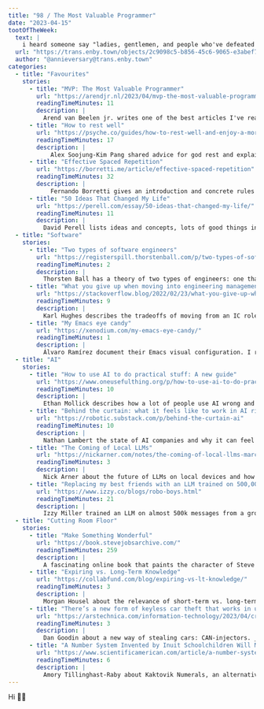 ```yaml
---
title: "98 / The Most Valuable Programmer"
date: "2023-04-15"
tootOfTheWeek:
  text: |
    i heard someone say "ladies, gentlemen, and people who've defeated gender in hand to hand combat" and i think that's just neat
  url: "https://trans.enby.town/objects/2c9098c5-b856-45c6-9065-e3abef74f019"
  author: "@annieversary@trans.enby.town"
categories:
  - title: "Favourites"
    stories:
      - title: "MVP: The Most Valuable Programmer"
        url: "https://arendjr.nl/2023/04/mvp-the-most-valuable-programmer"
        readingTimeMinutes: 11
        description: |
          Arend van Beelen jr. writes one of the best articles I've read this year, speaking from my heart about the value of code.
      - title: "How to rest well"
        url: "https://psyche.co/guides/how-to-rest-well-and-enjoy-a-more-creative-sustainable-life"
        readingTimeMinutes: 17
        description: |
            Alex Soojung-Kim Pang shared advice for god rest and explains why it's "at essential to a good life, and career, as work".
      - title: "Effective Spaced Repetition"
        url: "https://borretti.me/article/effective-spaced-repetition"
        readingTimeMinutes: 32
        description: |
            Fernando Borretti gives an introduction and concrete rules for doing spaced repetition — I‘ve already found [an Obsidian plug-in](https://github.com/st3v3nmw/obsidian-spaced-repetition) and will start creating cards for some recent [books I‘ve read](https://arne.me/books).
      - title: "50 Ideas That Changed My Life"
        url: "https://perell.com/essay/50-ideas-that-changed-my-life/"
        readingTimeMinutes: 11
        description: |
          David Perell lists ideas and concepts, lots of good things in there.
  - title: "Software"
    stories:
      - title: "Two types of software engineers"
        url: "https://registerspill.thorstenball.com/p/two-types-of-software-engineers"
        readingTimeMinutes: 2
        description: |
          Thorsten Ball has a theory of two types of engineers: one that thinks a problem is easy because it's not technical, the other thinks it's hard because it involves people.
      - title: "What you give up when moving into engineering management"
        url: "https://stackoverflow.blog/2022/02/23/what-you-give-up-when-moving-into-engineering-management/"
        readingTimeMinutes: 9
        description: |
          Karl Hughes describes the tradeoffs of moving from an IC role to a manager.
      - title: "My Emacs eye candy"
        url: "https://xenodium.com/my-emacs-eye-candy/"
        readingTimeMinutes: 1
        description: |
          Álvaro Ramírez document their Emacs visual configuration. I recently switched to Neovim, but this makes me want to give Emacs another shot.
  - title: "AI"
    stories:
      - title: "How to use AI to do practical stuff: A new guide"
        url: "https://www.oneusefulthing.org/p/how-to-use-ai-to-do-practical-stuff"
        readingTimeMinutes: 10
        description: |
          Ethan Mollick describes how a lot of people use AI wrong and shows use cases where it shines.
      - title: "Behind the curtain: what it feels like to work in AI right now"
        url: "https://robotic.substack.com/p/behind-the-curtain-ai"
        readingTimeMinutes: 10
        description: |
          Nathan Lambert the state of AI companies and why it can feel like "the candle that burns bright and short".
      - title: "The Coming of Local LLMs"
        url: "https://nickarner.com/notes/the-coming-of-local-llms-march-23-2023"
        readingTimeMinutes: 3
        description: |
          Nick Arner about the future of LLMs on local devices and how they could be embedded into the OS.
      - title: "Replacing my best friends with an LLM trained on 500,000 group chat messages"
        url: "https://www.izzy.co/blogs/robo-boys.html"
        readingTimeMinutes: 21
        description: |
          Izzy Miller trained an LLM on almost 500k messages from a group chat and build built something replicating the real dynamics.
  - title: "Cutting Room Floor"
    stories:
      - title: "Make Something Wonderful"
        url: "https://book.stevejobsarchive.com/"
        readingTimeMinutes: 259
        description: |
          A fascinating online book that paints the character of Steve Jobs in his own words—through interviews, emails and speeches. _Thanks Jan & Dan!_
      - title: "Expiring vs. Long-Term Knowledge"
        url: "https://collabfund.com/blog/expiring-vs-lt-knowledge/"
        readingTimeMinutes: 3
        description: |
          Morgan Housel about the relevance of short-term vs. long-term knowledge.
      - title: "There’s a new form of keyless car theft that works in under 2 minutes"
        url: "https://arstechnica.com/information-technology/2023/04/crooks-are-stealing-cars-using-previously-unknown-keyless-can-injection-attacks/"
        readingTimeMinutes: 3
        description: |
          Dan Goodin about a new way of stealing cars: CAN-injectors. _Thanks, Lukas!_
      - title: "A Number System Invented by Inuit Schoolchildren Will Make Its Silicon Valley Debut"
        url: "https://www.scientificamerican.com/article/a-number-system-invented-by-inuit-schoolchildren-will-make-its-silicon-valley-debut/"
        readingTimeMinutes: 6
        description: |
          Amory Tillinghast-Raby about Kaktovik Numerals, an alternative to Arabic numbers that was invented by the Inuit.
---
```


Hi ✌🏻
